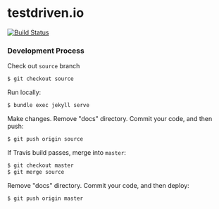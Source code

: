 # testdriven.io

[![Build Status](https://travis-ci.org/testdrivenio/testdriven-site.svg?branch=backup)](https://travis-ci.org/testdrivenio/testdriven-site)

### Development Process

Check out `source` branch

```sh
$ git checkout source
```

Run locally:

```sh
$ bundle exec jekyll serve
```

Make changes. Remove "docs" directory. Commit your code, and then push:

```sh
$ git push origin source
```

If Travis build passes, merge into `master`:

```sh
$ git checkout master
$ git merge source
```

Remove "docs" directory. Commit your code, and then deploy:

```sh
$ git push origin master
```
